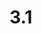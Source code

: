 ---
layout: default
title: 3.1
lang: en
headline: |-
  Increase presence of First Nation, Métis and Inuit art and images throughout campus interiors
why: |-
  Given the number of national heritage organizations in Ottawa, uOttawa will work to partner with the National Gallery of Canada, the Canadian Museum of History, the Canada Council Art Bank and the federal government’s Aboriginal Art Collection to borrow art that can be infused in key locations across campus.
when: |-
  Short term
how: |-
  uOttawa is now home to a sculpture commissioned from David General. In addition to this publicly viewable art installations, uOttawa will look to commission several other artistic pieces for the campus as well as begin negotiations to rent Indigenous art from the national and local heritage organizations. When art is purchased or borrowed, uOttawa will prioritize local Algonquin artists.
cost: |-
  The University will be responsible for insurance, installation and conservation-grade displays for each object based on the expectations and regulations of the owner/lender.
who: |-
  President/Provost/Dean of Arts
---